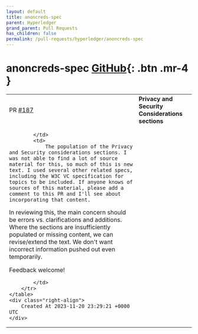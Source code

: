 ```yaml
---
layout: default
title: anoncreds-spec
parent: Hyperledger
grand_parent: Pull Requests
has_children: false
permalink: /pull-requests/hyperledger/anoncreds-spec
---
```


# anoncreds-spec <span class="fs-3 right-align">[GitHub](https://github.com/hyperledger/anoncreds-spec){: .btn .mr-4 }</span>


<div>
    <table>
        <tr>
            <td>
                PR <a href="https://github.com/hyperledger/anoncreds-spec/pull/187" class=".btn">#187</a>
            </td>
            <td>
                <b>
                    Privacy and Security Considerations sections
                </b>
            </td>
        </tr>
        <tr>
            <td>
                
            </td>
            <td>
                The population of the Privacy and Security considerations sections. I was not able to find a lot of source material for this, so much of this is new text. I used several other related specs, including the W3C VC specification for topics to be included. If anyone knows of sources of this material, please add a comment to this PR and I'll see about incorporating that content.

In reviewing this, the main concern should be errors vs. clarifications and additions. Where the sections are insufficiently populated or missing content, we can revise/extend the text.  We don't want incorrect information pushed out even temporarily.

Feedback welcome!

            </td>
        </tr>
    </table>
    <div class="right-align">
        Created At 2023-11-20 23:29:21 +0000 UTC
    </div>
</div>

